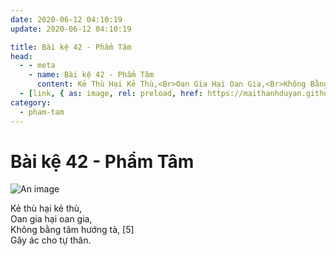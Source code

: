 ```yaml
---
date: 2020-06-12 04:10:19
update: 2020-06-12 04:10:19

title: Bài kệ 42 - Phẩm Tâm
head:
  - - meta
    - name: Bài kệ 42 - Phẩm Tâm
      content: Kẻ Thù Hại Kẻ Thù,<Br>Oan Gia Hại Oan Gia,<Br>Không Bằng Tâm Hướng Tà, [5]<Br>Gây Ác Cho Tự Thân.<Br>
  - [link, { as: image, rel: preload, href: https://maithanhduyan.github.io/kinh-phap-cu/img/pham-tam/pham-tam-042.jpg }]
category:
  - pham-tam
---
```


# Bài kệ 42 - Phẩm Tâm

![An image](/img/pham-tam/pham-tam-042.jpg)

Kẻ thù hại kẻ thù,<br>Oan gia hại oan gia,<br>Không bằng tâm hướng tà, [5]<br>Gây ác cho tự thân.<br>
